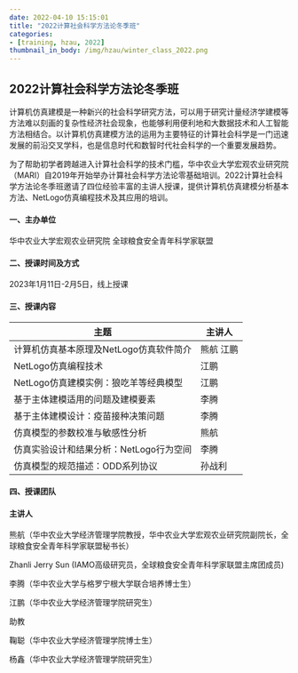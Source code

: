 ```yaml
---
date: 2022-04-10 15:15:01
title: "2022计算社会科学方法论冬季班"
categories:
- [training, hzau, 2022]
thumbnail_in_body: /img/hzau/winter_class_2022.png
---
```

## <div class="post_flex_center_center">2022计算社会科学方法论冬季班</div>

计算机仿真建模是一种新兴的社会科学研究方法，可以用于研究计量经济学建模等方法难以刻画的复杂性经济社会现象，也能够利用便利地和大数据技术和人工智能方法相结合。以计算机仿真建模方法的运用为主要特征的计算社会科学是一门迅速发展的前沿交叉学科，也是信息时代和数智时代社会科学的一个重要发展趋势。
<!-- more -->
为了帮助初学者跨越进入计算社会科学的技术门槛，华中农业大学宏观农业研究院（MARI）自2019年开始举办计算社会科学方法论零基础培训。2022计算社会科学方法论冬季班邀请了四位经验丰富的主讲人授课，提供计算机仿真建模分析基本方法、NetLogo仿真编程技术及其应用的培训。

#### 一、主办单位

华中农业大学宏观农业研究院  全球粮食安全青年科学家联盟

#### 二、授课时间及方式

2023年1月11日-2月5日，线上授课

#### 三、授课内容

| 主题                       | 主讲人    |
|--------------------------|--------|
| 计算机仿真基本原理及NetLogo仿真软件简介  | 	熊航 江鹏 | 
| NetLogo仿真编程技术            | 	江鹏    | 
| NetLogo仿真建模实例：狼吃羊等经典模型   | 	江鹏    | 
| 基于主体建模适用的问题及建模要素         | 	李腾    | 
| 基于主体建模设计：疫苗接种决策问题        | 	李腾    | 
| 仿真模型的参数校准与敏感性分析          | 	熊航    | 
| 仿真实验设计和结果分析：NetLogo行为空间	 | 李腾     | 
| 仿真模型的规范描述：ODD系列协议        | 	孙战利   | 

#### 四、授课团队

#### 主讲人

熊航（华中农业大学经济管理学院教授，华中农业大学宏观农业研究院副院长，全球粮食安全青年科学家联盟秘书长）

Zhanli Jerry Sun (IAMO高级研究员，全球粮食安全青年科学家联盟主席团成员)

李腾（华中农业大学与格罗宁根大学联合培养博士生）

江鹏（华中农业大学经济管理学院研究生）

助教

鞠聪（华中农业大学经济管理学院博士生）

杨鑫（华中农业大学经济管理学院研究生）